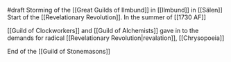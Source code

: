 #draft 
Storming of the [[Great Guilds of Ilmbund]] in [[Ilmbund]] in [[Sälen]]
Start of the [[Revelationary Revolution]].
In the summer of [[1730 AF]]



[[Guild of Clockworkers]] and [[Guild of Alchemists]] gave in to the demands for radical [[Revelationary Revolution|revalation]], [[Chrysopoeia]]

End of the [[Guild of Stonemasons]]

